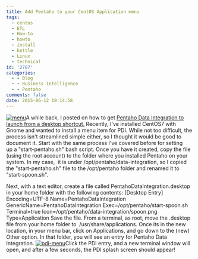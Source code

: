 ```yaml
---
title: Add Pentaho to your CentOS Application menu
tags:
  - centos
  - ETL
  - How-to
  - howto
  - install
  - kettle
  - Linux
  - technical
id: '2787'
categories:
  - - Blog
  - - Business Intelligence
  - - Pentaho
comments: false
date: 2015-06-12 19:14:58
---
```


[![menu](http://edpflager.com/wp-content/uploads/2015/06/menu-180x300.jpg)](http://edpflager.com/wp-content/uploads/2015/06/menu.jpg)A while back, I posted on how to get [Pentaho Data Integration to launch from a desktop shortcut.](http://edpflager.com/?p=2322) Recently, I've installed CentOS7 with Gnome and wanted to install a menu item for PDI. While not too difficult, the process isn't streamlined simple either, so I thought it would be good to document it. Start with the same process I've covered before for setting up a "start-pentaho.sh" bash script. Once you have it created, copy the file (using the root account) to the folder where you installed Pentaho on your system. In my case,  it is under /opt/pentaho/data-integration, so I copied the "start-pentaho.sh" file to the /opt/pentaho folder and renamed it to "start-spoon.sh".
<!-- more -->
Next, with a text editor, create a file called PentahoDataIntegration.desktop in your home folder with the following contents: \[Desktop Entry\] Encoding=UTF-8 Name=PentahoDataIntegration GenericName=PentahoDataIntegration Exec=/opt/pentaho/start-spoon.sh Terminal=true Icon=/opt/pentaho/data-integration/spoon.png Type=Application Save the file. From a terminal, as root, move the .desktop file from your home folder to  /usr/share/applications. Once its in the new location, in your menu bar, click on Applications, and go down to the (new) Other option. In that folder, you will see an entry for Pentaho Data Integration. [![pdi-menu](http://edpflager.com/wp-content/uploads/2015/06/pdi-menu-300x261.png)](http://edpflager.com/wp-content/uploads/2015/06/pdi-menu.png)Click the PDI entry, and a new terminal window will open, and after a few seconds, the PDI splash screen should appear!